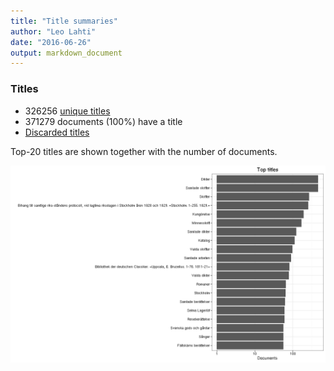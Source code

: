 ```yaml
---
title: "Title summaries"
author: "Leo Lahti"
date: "2016-06-26"
output: markdown_document
---
```



### Titles

 * 326256 [unique titles](output.tables/title_accepted.csv)
 * 371279 documents (100%) have a title
 * [Discarded titles](output.tables/title_discarded.csv)

Top-20 titles are shown together with the number of documents.

![plot of chunk summarytitle](figure/summarytitle-1.png)

